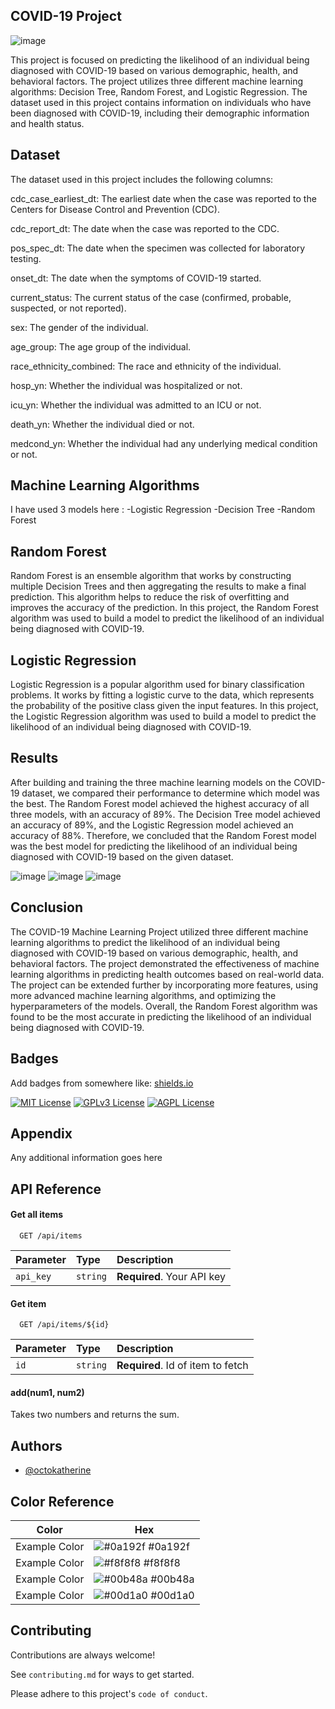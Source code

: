 ## COVID-19 Project

![image](https://user-images.githubusercontent.com/111660500/224510350-63a06535-2bd1-4f34-a18c-378a26307c37.png)

 This project is focused on predicting the likelihood of an individual being diagnosed with COVID-19 based on various demographic, health, and behavioral factors. The project utilizes three different machine learning algorithms: Decision Tree, Random Forest, and Logistic Regression. The dataset used in this project contains information on individuals who have been diagnosed with COVID-19, including their demographic information and health status.
## Dataset
The dataset used in this project includes the following columns:

cdc_case_earliest_dt: The earliest date when the case was reported to the Centers for Disease Control and Prevention (CDC).

cdc_report_dt: The date when the case was reported to the CDC. 

pos_spec_dt: The date when the specimen was collected for laboratory testing.

onset_dt: The date when the symptoms of COVID-19 started.

current_status: The current status of the case (confirmed, probable, suspected, or not reported).

sex: The gender of the individual.

age_group: The age group of the individual.

race_ethnicity_combined: The race and ethnicity of the individual.

hosp_yn: Whether the individual was hospitalized or not.

icu_yn: Whether the individual was admitted to an ICU or not.

death_yn: Whether the individual died or not.

medcond_yn: Whether the individual had any underlying medical condition or not.
## Machine Learning Algorithms
I have used 3 models here : -Logistic Regression -Decision Tree 
-Random Forest
## Random Forest
Random Forest is an ensemble algorithm that works by constructing multiple Decision Trees and then aggregating the results to make a final prediction. This algorithm helps to reduce the risk of overfitting and improves the accuracy of the prediction. In this project, the Random Forest algorithm was used to build a model to predict the likelihood of an individual being diagnosed with COVID-19.
## Logistic Regression
Logistic Regression is a popular algorithm used for binary classification problems. It works by fitting a logistic curve to the data, which represents the probability of the positive class given the input features. In this project, the Logistic Regression algorithm was used to build a model to predict the likelihood of an individual being diagnosed with COVID-19.
## Results
After building and training the three machine learning models on the COVID-19 dataset, we compared their performance to determine which model was the best. The Random Forest model achieved the highest accuracy of all three models, with an accuracy of 89%. The Decision Tree model achieved an accuracy of 89%, and the Logistic Regression model achieved an accuracy of 88%. Therefore, we concluded that the Random Forest model was the best model for predicting the likelihood of an individual being diagnosed with COVID-19 based on the given dataset.

![image](https://user-images.githubusercontent.com/111660500/224510463-0879ff5f-d736-4982-a8b3-d4a6bcb4e9a0.png)
![image](https://user-images.githubusercontent.com/111660500/224510534-56b7e0b6-a995-4825-b4d1-83fc921cbaaf.png)
![image](https://user-images.githubusercontent.com/111660500/224510582-1854e841-7a41-4ff5-8266-6e612a6ac1c7.png)
## Conclusion
The COVID-19 Machine Learning Project utilized three different machine learning algorithms to predict the likelihood of an individual being diagnosed with COVID-19 based on various demographic, health, and behavioral factors. The project demonstrated the effectiveness of machine learning algorithms in predicting health outcomes based on real-world data. The project can be extended further by incorporating more features, using more advanced machine learning algorithms, and optimizing the hyperparameters of the models. Overall, the Random Forest algorithm was found to be the most accurate in predicting the likelihood of an individual being diagnosed with COVID-19.


## Badges

Add badges from somewhere like: [shields.io](https://shields.io/)

[![MIT License](https://img.shields.io/badge/License-MIT-green.svg)](https://choosealicense.com/licenses/mit/)
[![GPLv3 License](https://img.shields.io/badge/License-GPL%20v3-yellow.svg)](https://opensource.org/licenses/)
[![AGPL License](https://img.shields.io/badge/license-AGPL-blue.svg)](http://www.gnu.org/licenses/agpl-3.0)


## Appendix

Any additional information goes here


## API Reference

#### Get all items

```http
  GET /api/items
```

| Parameter | Type     | Description                |
| :-------- | :------- | :------------------------- |
| `api_key` | `string` | **Required**. Your API key |

#### Get item

```http
  GET /api/items/${id}
```

| Parameter | Type     | Description                       |
| :-------- | :------- | :-------------------------------- |
| `id`      | `string` | **Required**. Id of item to fetch |

#### add(num1, num2)

Takes two numbers and returns the sum.


## Authors

- [@octokatherine](https://www.github.com/octokatherine)

## Color Reference

| Color             | Hex                                                                |
| ----------------- | ------------------------------------------------------------------ |
| Example Color | ![#0a192f](https://via.placeholder.com/10/0a192f?text=+) #0a192f |
| Example Color | ![#f8f8f8](https://via.placeholder.com/10/f8f8f8?text=+) #f8f8f8 |
| Example Color | ![#00b48a](https://via.placeholder.com/10/00b48a?text=+) #00b48a |
| Example Color | ![#00d1a0](https://via.placeholder.com/10/00b48a?text=+) #00d1a0 |


## Contributing

Contributions are always welcome!

See `contributing.md` for ways to get started.

Please adhere to this project's `code of conduct`.

